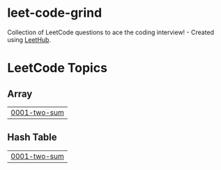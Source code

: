 # leet-code-grind
Collection of LeetCode questions to ace the coding interview! - Created using [LeetHub](https://github.com/QasimWani/LeetHub).

<!---LeetCode Topics Start-->
# LeetCode Topics
## Array
|  |
| ------- |
| [0001-two-sum](https://github.com/WesloTheWeb/leet-code-grind/tree/master/0001-two-sum) |
## Hash Table
|  |
| ------- |
| [0001-two-sum](https://github.com/WesloTheWeb/leet-code-grind/tree/master/0001-two-sum) |
<!---LeetCode Topics End-->